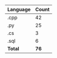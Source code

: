 | Language | Count |
|----------|-------|
| .cpp | 42 |
| .py | 25 |
| .cs | 3 |
| .sql | 6 |
| **Total** | **76** |
